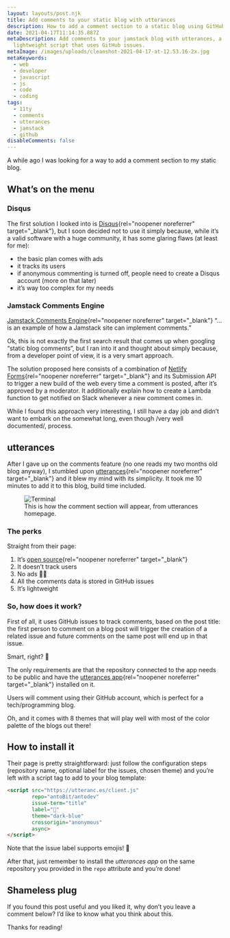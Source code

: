 ```yaml
---
layout: layouts/post.njk
title: Add comments to your static blog with utterances
description: How to add a comment section to a static blog using GitHub issues
date: 2021-04-17T11:14:35.887Z
metaDescription: Add comments to your jamstack blog with utterances, a
  lightweight script that uses GitHub issues.
metaImage: /images/uploads/cleanshot-2021-04-17-at-12.53.16-2x.jpg
metaKeywords:
  - web
  - developer
  - javascript
  - js
  - code
  - coding
tags:
  - 11ty
  - comments
  - utterances
  - jamstack
  - github
disableComments: false
---
```

A while ago I was looking for a way to add a comment section to my static blog.

## What’s on the menu

### Disqus

The first solution I looked into is [Disqus](https://blog.disqus.com/){rel="noopener noreferrer" target="_blank"}, but I soon decided not to use it simply because, while it’s a valid software with a huge community, it has some glaring flaws (at least for me):

* the basic plan comes with ads
* it tracks its users
* if anonymous commenting is turned off, people need to create a Disqus account (more on that later)
* it’s way too complex for my needs

### Jamstack Comments Engine

[Jamstack Comments Engine](https://jamstack-comments.netlify.app/){rel="noopener noreferrer" target="_blank"} “… is an example of how a  Jamstack  site can implement comments.”

Ok, this is not exactly the first search result that comes up when googling “static blog comments”, but I ran into it and thought about simply because, from a developer point of view, it is a very smart approach.

The solution proposed here consists of a combination of [Netlify Forms](https://docs.netlify.com/forms/setup/){rel="noopener noreferrer" target="_blank"} and its Submission API to trigger a new build of the web every time a comment is posted, after it’s approved by a moderator. It additionally explain how to create a Lambda function to get notified on Slack whenever a new comment comes in.

While I found this approach very interesting, I still have a day job and didn’t want to embark on the somewhat long, even though /very well documented/, process.

## utterances

After I gave up on the comments feature (no one reads my two months old blog anyway), I stumbled upon [utterances](https://utteranc.es/){rel="noopener noreferrer" target="_blank"} and it blew my mind with its simplicity. It took me 10 minutes to add it to this blog, build time included.

<figure>
    <img class="rounded-corners" src="/images/uploads/cleanshot-2021-04-17-at-12.53.16-2x.jpg" alt="Terminal" title="Terminal" />
    <figcaption class="image-caption-text">This is how the comment section will appear, from utterances homepage.</a></figcaption>
</figure>

### The perks

Straight from their page:

1. It’s [open source](https://github.com/utterance){rel="noopener noreferrer" target="_blank"}
2. It doesn’t track users
3. No ads 👏🏻
4. All the comments data is stored in GitHub issues
5. It’s lightweight

### So, how does it work?

First of all, it uses GitHub issues to track comments, based on the post title: the first person to comment on a blog post will trigger the creation of a related issue and future comments on the same post will end up in that issue.

Smart, right? 🔮

The only requirements are that the repository connected to the app needs to be public and have the [utterances app](https://github.com/apps/utterances){rel="noopener noreferrer" target="_blank"} installed on it.

Users will comment using their GitHub account, which is perfect for a tech/programming blog.

Oh, and it comes with 8 themes that will play well with most of the color palette of the blogs out there!

## How to install it

Their page is pretty straightforward: just follow the configuration steps (repository name, optional label for the issues, chosen theme) and you’re left with a script tag to add to your blog template:

```html
<script src="https://utteranc.es/client.js"
        repo="antoBit/antodev"
        issue-term="title"
        label="💬"
        theme="dark-blue"
        crossorigin="anonymous"
        async>
</script>
```

Note that the issue label supports emojis! 🎉

After that, just remember to install the *utterances app* on the same repository you provided in the `repo` attribute and you’re done!

## Shameless plug

If you found this post useful and you liked it, why don’t you leave a comment below? I’d like to know what you think about this.

Thanks for reading!